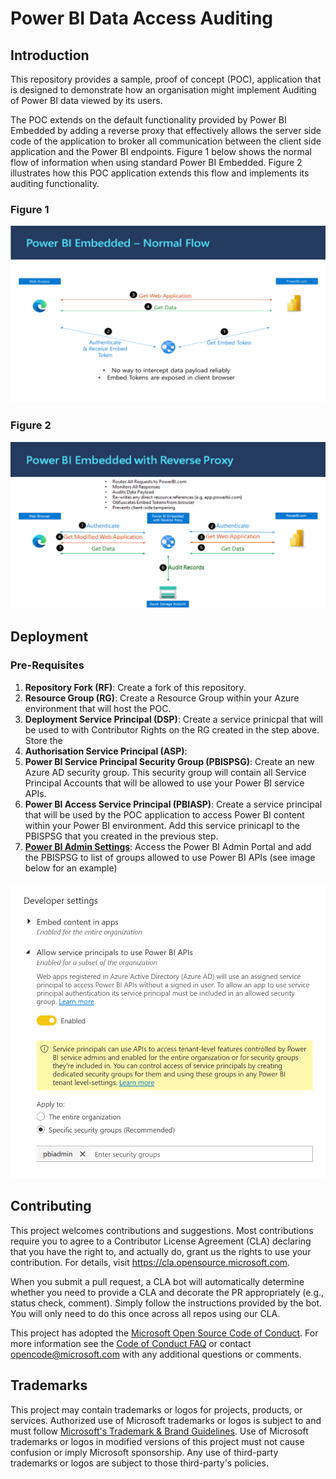 # Power BI Data Access Auditing 
## Introduction
This repository provides a sample, proof of concept (POC), application that is designed to demonstrate how an organisation might implement Auditing of Power BI data viewed by its users. 

The POC extends on the default functionality provided by Power BI Embedded by adding a reverse proxy that effectively allows the server side code of the application to broker all communication between the client side application and the Power BI endpoints. Figure 1 below shows the normal flow of information when using standard Power BI Embedded. Figure 2 illustrates how this POC application extends this flow and implements its auditing functionality.

### Figure 1 
![the picture](./documentation/PowerBIEmbeddedNormalFlow.png)

### Figure 2
![the picture](./documentation/PowerBIEmbeddedWithReverseProxy.png)

## Deployment

### Pre-Requisites
1. **Repository Fork (RF)**: Create a fork of this repository. 
1. **Resource Group (RG)**: Create a Resource Group within your Azure environment that will host the POC. 
2. **Deployment Service Principal (DSP)**: Create a service prinicpal that will be used to with Contributor Rights on the RG created in the step above. Store the 
3. **Authorisation Service Principal (ASP)**:
4. **Power BI Service Principal Security Group (PBISPSG)**: Create an new Azure AD security group. This security group will contain all Service Principal Accounts that will be allowed to use your Power BI service APIs.
4. **Power BI Access Service Principal (PBIASP)**: Create a service principal that will be used by the POC application to access Power BI content within your Power BI environment. Add this service prinicapl to the PBISPSG that you created in the previous step.
5. **[Power BI Admin Settings](https://docs.microsoft.com/en-us/power-bi/admin/service-admin-portal)**: Access the Power BI Admin Portal and add the PBISPSG to list of groups allowed to use Power BI APIs (see image below for an example)

![the picture](./documentation/PowerBIAdminSettings.png)

## Contributing

This project welcomes contributions and suggestions.  Most contributions require you to agree to a
Contributor License Agreement (CLA) declaring that you have the right to, and actually do, grant us
the rights to use your contribution. For details, visit https://cla.opensource.microsoft.com.

When you submit a pull request, a CLA bot will automatically determine whether you need to provide
a CLA and decorate the PR appropriately (e.g., status check, comment). Simply follow the instructions
provided by the bot. You will only need to do this once across all repos using our CLA.

This project has adopted the [Microsoft Open Source Code of Conduct](https://opensource.microsoft.com/codeofconduct/).
For more information see the [Code of Conduct FAQ](https://opensource.microsoft.com/codeofconduct/faq/) or
contact [opencode@microsoft.com](mailto:opencode@microsoft.com) with any additional questions or comments.

## Trademarks

This project may contain trademarks or logos for projects, products, or services. Authorized use of Microsoft 
trademarks or logos is subject to and must follow 
[Microsoft's Trademark & Brand Guidelines](https://www.microsoft.com/en-us/legal/intellectualproperty/trademarks/usage/general).
Use of Microsoft trademarks or logos in modified versions of this project must not cause confusion or imply Microsoft sponsorship.
Any use of third-party trademarks or logos are subject to those third-party's policies.
